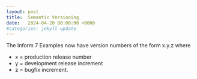 ```yaml
---
layout: post
title:  Semantic Versioning
date:   2024-04-20 00:00:00 +0000
#categories: jekyll update
---
```


The Inform 7 Examples now have version numbers of the form x.y.z where

* x = production release number
* y = development release increment
* z = bugfix increment.
